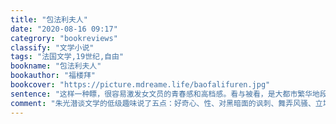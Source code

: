 ```yaml
---
title: "包法利夫人"
date: "2020-08-16 09:17"
categrory: "bookreviews"
classify: "文学小说"
tags: "法国文学,19世纪,自由"
bookname: "包法利夫人"
bookauthor: "福楼拜"
bookcover: "https://picture.mdreame.life/baofalifuren.jpg"
sentence: "这样一种瞟，很容易激发女文员的青春感和高档感。看与被看，是大都市繁华地段活跃又无声的社交活动。被看就是价值。"
comment: "朱光潜谈文学的低级趣味说了五点：好奇心、性、对黑暗面的讽刺、舞弄风骚、立场鲜明的口号。咋一回想还都有那么点味道。"
---
```


